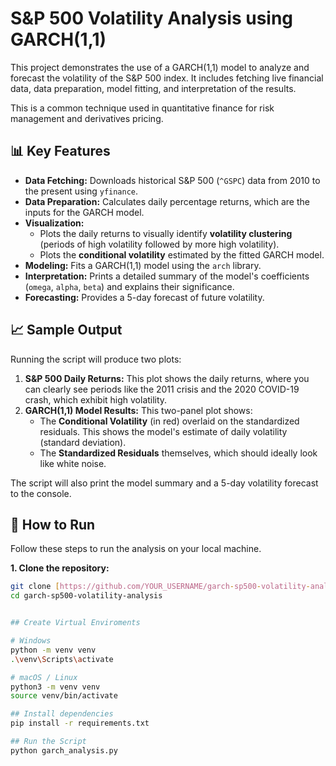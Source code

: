 # S&P 500 Volatility Analysis using GARCH(1,1)

This project demonstrates the use of a GARCH(1,1) model to analyze and forecast the volatility of the S&P 500 index. It includes fetching live financial data, data preparation, model fitting, and interpretation of the results.

This is a common technique used in quantitative finance for risk management and derivatives pricing.

## 📊 Key Features

* **Data Fetching:** Downloads historical S&P 500 (`^GSPC`) data from 2010 to the present using `yfinance`.
* **Data Preparation:** Calculates daily percentage returns, which are the inputs for the GARCH model.
* **Visualization:**
    * Plots the daily returns to visually identify **volatility clustering** (periods of high volatility followed by more high volatility).
    * Plots the **conditional volatility** estimated by the fitted GARCH model.
* **Modeling:** Fits a GARCH(1,1) model using the `arch` library.
* **Interpretation:** Prints a detailed summary of the model's coefficients (`omega`, `alpha`, `beta`) and explains their significance.
* **Forecasting:** Provides a 5-day forecast of future volatility.

## 📈 Sample Output

Running the script will produce two plots:

1.  **S&P 500 Daily Returns:** This plot shows the daily returns, where you can clearly see periods like the 2011 crisis and the 2020 COVID-19 crash, which exhibit high volatility.
2.  **GARCH(1,1) Model Results:** This two-panel plot shows:
    * The **Conditional Volatility** (in red) overlaid on the standardized residuals. This shows the model's estimate of daily volatility (standard deviation).
    * The **Standardized Residuals** themselves, which should ideally look like white noise.

The script will also print the model summary and a 5-day volatility forecast to the console.

## 🚀 How to Run

Follow these steps to run the analysis on your local machine.

**1. Clone the repository:**
```bash
git clone [https://github.com/YOUR_USERNAME/garch-sp500-volatility-analysis.git](https://github.com/YOUR_USERNAME/garch-sp500-volatility-analysis.git)
cd garch-sp500-volatility-analysis


## Create Virtual Enviroments

# Windows
python -m venv venv
.\venv\Scripts\activate

# macOS / Linux
python3 -m venv venv
source venv/bin/activate

## Install dependencies
pip install -r requirements.txt

## Run the Script 
python garch_analysis.py